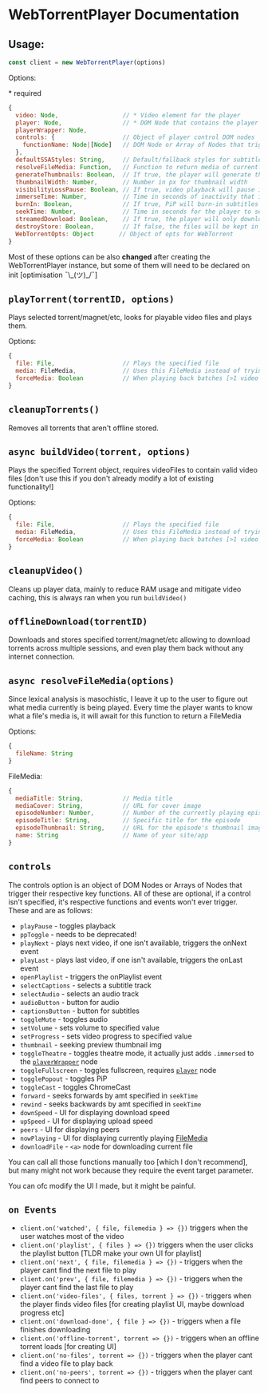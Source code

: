 # WebTorrentPlayer Documentation
## Usage:
```js
const client = new WebTorrentPlayer(options)
```
Options:

\* required
```js
{
  video: Node,                  // * Video element for the player
  player: Node,                 // * DOM Node that contains the player elements
  playerWrapper: Node,
  controls: {                   // Object of player control DOM nodes
    functionName: Node|[Node]   // DOM Node or Array of Nodes that trigger their respective key functions
  },
  defaultSSAStyles: String,     // Default/fallback styles for subtitles following the ASS format
  resolveFileMedia: Function,   // Function to return media of currently played file, more below
  generateThumbnails: Boolean,  // If true, the player will generate thumbnails after a file is downloaded [CPU intensive]
  thumbnailWidth: Number,       // Number in px for thumbnail width
  visibilityLossPause: Boolean, // If true, video playback will pause if the tab lost visibility
  immerseTime: Number,          // Time in seconds of inactivity that it takes for the player controls to hide
  burnIn: Boolean,              // If true, PiP will burn-in subtitles real time [only if subtitles are available][VERY CPU intensive]
  seekTime: Number,             // Time in seconds for the player to seek
  streamedDownload: Boolean,    // If true, the player will only download pieces directly needed for playback
  destroyStore: Boolean,        // If false, the files will be kept in storage even after playback finishes
  WebTorrentOpts: Object       // Object of opts for WebTorrent
}
```
Most of these options can be also **changed** after creating the WebTorrentPlayer instance, but some of them will need to be declared on init [optimisation ¯\\\_(ツ)\_/¯]


## `playTorrent(torrentID, options)`

Plays selected torrent/magnet/etc, looks for playable video files and plays them.

Options:
```js
{
  file: File,                   // Plays the specified file
  media: FileMedia,             // Uses this FileMedia instead of trying to resolve.
  forceMedia: Boolean           // When playing back batches [>1 video file] and specifying both file and media the player will ignore the media, and resolve for the target file, this forces it to use the given media instead of resolving, REQUIRES BOTH file and media to be specified to take effect
}
```

## `cleanupTorrents()`

Removes all torrents that aren't offline stored.

## `async buildVideo(torrent, options)`

Plays the specified Torrent object, requires videoFiles to contain valid video files [don't use this if you don't already modify a lot of existing functionality!]

Options:
```js
{
  file: File,                   // Plays the specified file
  media: FileMedia,             // Uses this FileMedia instead of trying to resolve.
  forceMedia: Boolean           // When playing back batches [>1 video file] and specifying both file and media the player will ignore the media, and resolve for the target file, this forces it to use the given media instead of resolving, REQUIRES BOTH file and media to be specified to take effect
}
```

## `cleanupVideo()`

Cleans up player data, mainly to reduce RAM usage and mitigate video caching, this is always ran when you run `buildVideo()`

## `offlineDownload(torrentID)`

Downloads and stores specified torrent/magnet/etc allowing to download torrents across multiple sessions, and even play them back without any internet connection.

## `async resolveFileMedia(options)`

Since lexical analysis is masochistic, I leave it up to the user to figure out what media currently is being played. Every time the player wants to know what a file's media is, it will await for this function to return a FileMedia

Options:
```js
{
  fileName: String
}
```
FileMedia:
```js
{
  mediaTitle: String,           // Media title
  mediaCover: String,           // URL for cover image
  episodeNumber: Number,        // Number of the currently playing episode
  episodeTitle: String,         // Specific title for the episode
  episodeThumbnail: String,     // URL for the episode's thumbnail image
  name: String                  // Name of your site/app
}
```

## `controls`
The controls option is an object of DOM Nodes or Arrays of Nodes that trigger their respective key functions. All of these are optional, if a control isn't specified, it's respective functions and events won't ever trigger. These and are as follows:
- `playPause` - toggles playback
- `ppToggle` - needs to be deprecated!
- `playNext` - plays next video, if one isn't available, triggers the onNext event
- `playLast` - plays last video, if one isn't available, triggers the onLast event
- `openPlaylist` - triggers the onPlaylist event
- `selectCaptions` - selects a subtitle track
- `selectAudio` - selects an audio track
- `audioButton` - button for audio
- `captionsButton` - button for subtitles
- `toggleMute` - toggles audio
- `setVolume` - sets volume to specified value
- `setProgress` - sets video progress to specified value
- `thumbnail` - seeking preview thumbnail img
- `toggleTheatre` - toggles theatre mode, it actually just adds `.immersed` to the [`playerWrapper`]() node
- `toggleFullscreen` - toggles fullscreen, requires [`player`]() node
- `togglePopout` - toggles PiP
- `toggleCast` - toggles ChromeCast
- `forward` - seeks forwards by amt specified in `seekTime`
- `rewind` - seeks backwards by amt specified in `seekTime`
- `downSpeed` - UI for displaying download speed
- `upSpeed` - UI for displaying upload speed
- `peers` - UI for displaying peers
- `nowPlaying` - UI for displaying currently playing [FileMedia]()
- `downloadFile` - `<a>` node for downloading current file


You can call all those functions manually too [which I don't recommend], but many might not work because they require the event target parameter.

You can ofc modify the UI I made, but it might be painful.

## `on Events`

- `client.on('watched', { file, filemedia } => {})` triggers when the user watches most of the video
- `client.on('playlist', { files } => {})` triggers when the user clicks the playlist button [TLDR make your own UI for playlist]
- `client.on('next', { file, filemedia } => {})` - triggers when the player cant find the next file to play
- `client.on('prev', { file, filemedia } => {})` - triggers when the player cant find the last file to play
- `client.on('video-files', { files, torrent } => {})` - triggers when the player finds video files [for creating playlist UI, maybe download progress etc]
- `client.on('download-done', { file } => {})` - triggers when a file finishes downloading
- `client.on('offline-torrent', torrent => {})` - triggers when an offline torrent loads [for creating UI]
- `client.on('no-files', torrent => {})` - triggers when the player cant find a video file to play back
- `client.on('no-peers', torrent => {})` - triggers when the player cant find peers to connect to